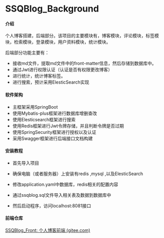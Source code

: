# SSQBlog_Background

#### 介绍
个人博客搭建，后端部分。该项目的主要模块有，博客模块，评论模块，标签模块，检索模块，登录模块，用户资料模块，统计模块。

后端部分功能主要有：

+ 接收md文件，提取md文件中的front-matter信息，然后存储到数据库中。
+ 通过Jwt进行权限认证（认证是否有权限更改博客）
+ 进行统计，统计博客标签。
+ 进行搜索，预计采用ElesticSearch实现

#### 软件架构
+ 主框架采用SpringBoot
+ 使用Mybatis-plus框架进行数据库增删查改
+ 使用Elesticsearch框架进行搜索
+ 使用Redis框架进行Jwt令牌存储，并且判断令牌是否过期
+ 使用SpringSecurity框架进行授权以及认证
+ 采用Swagger框架进行后端接口文档构建

#### 安装教程

+ 首先导入项目

+ 确保电脑（或者服务器）上安装有redis ,mysql ,以及ElesticSearch
+ 修改application.yaml中数据库，redis相关的配置内容
+ 通过ssqblog.sql文件导入相关表及数据到数据库中
+ 然后启动程序，访问localhost:8081接口

#### 前端仓库

[SSQBlog_Front: 个人博客前端 (gitee.com)](https://gitee.com/ssq_SSQ/SSQBlog_Front)

